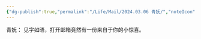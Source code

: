 ```yaml
---
{"dg-publish":true,"permalink":"/Life/Mail/2024.03.06 青妩/","noteIcon":""}
---
```


青妩：
    见字如晤，打开邮箱竟然有一份来自于你的小惊喜。